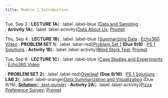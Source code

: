 ```yaml
---
title: Module 1 Introduction
---
```


Tue, Sep 2
: **LECTURE 1A**{: .label .label-blue }[Data and Sampling](/assets/lectures/M1-Introduction/M1a-Data-and-Sampling.pdf)
  :  
: **Activity  1A**{: .label .label-activity}[Data About Us](https://docs.google.com/forms/d/1hKVRNdPbQhmPcyREAwxOc8oibnRKcrvIUR0zJ0u69Ms/view#responses); [Prompt](https://claude.ai/public/artifacts/f14a137d-0c98-4ea0-817d-1680398fb28e)

Thu, Sep 4
: **LECTURE 1B**{: .label .label-blue }[Summarizing Data](/assets/lectures/M1-Introduction/M1b-Summarizing-Data.pdf)
  :  [Echo360 Video](https://echo360.org/lesson/G_cfa36933-c0df-42df-a2b7-d31e4be7f9a2_47c3b0d1-758e-4090-99ce-7fc3cdd96573_2025-09-04T13:00:00.000_2025-09-04T14:15:00.000/classroom)
: **PROBLEM SET 1**{: .label .label-red}[Problem Set 1](https://www.overleaf.com/read/trwqyfddzssz#3b9273)  **(Due 9/9)** 
  : [PS 1 Solutions](/assets/problem-sets/PS1-solutions.pdf)
: **Activity 1B**{: .label .label-activity}[Blind Stork Test](https://docs.google.com/spreadsheets/d/1WpLkO4iG7PC95OW6eJYPtO_7THV4XmRSHL_FJpJd_Sg/view?usp=sharing); [Prompt](https://claude.ai/public/artifacts/68d66189-91c4-4eed-9b77-b722326c5a17) 
  

Tue, Sep 9
: **LECTURE 1C**{: .label .label-blue }[Case Studies and Experiments](/assets/lectures/M1-Introduction/M1c-Case-Studies-Experiments.pdf)
  :  [Echo360 Video](https://echo360.org/lesson/G_cfa36933-c0df-42df-a2b7-d31e4be7f9a2_47c3b0d1-758e-4090-99ce-7fc3cdd96573_2025-09-09T13:00:00.000_2025-09-09T14:15:00.000/classroom)
<!-- : **Lab**{: .label .label-purple } [Intro to Java](#) -->
: **PROBLEM SET 2**{: .label .label-red}[Overleaf](https://www.overleaf.com/read/trwqyfddzssz#3b9273) **(Due 9/16)**
  : [PS 1 Solutions](/assets/problem-sets/PS2-solutions.pdf)
: **LAB 2**{: .label .label-orange}[Data Summarization and Visualization](https://colab.research.google.com/drive/171txI3o7PO3EVesVW7PI7vSWEHr5WprT?usp=sharing) (Due 9/16);
[**Solution**{: .text-purple}](https://colab.research.google.com/drive/1WGAjT8c-pdGT306egALbrZi53ggBcW87?authuser=1#scrollTo=bfawv_hX8G9C)
: **Activity 2A**{: .label .label-activity}[Pizza Preference Survey](https://docs.google.com/spreadsheets/d/1BIFjvKojhE-WL8SUR8jk0Fsf4vADHASqOkeSQJqTy2s/view?gid=0#gid=0); [Prompt](https://claude.ai/public/artifacts/69bdfae7-0e99-4fa6-a3c4-0432409907cc)